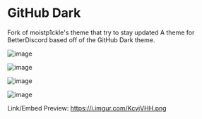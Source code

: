 # GitHub Dark
Fork of moistp1ckle's theme that try to stay updated
A theme for BetterDiscord based off of the GitHub Dark theme.


![image](https://i.imgur.com/KJEvX3y.png)

![image](https://i.imgur.com/JkT4rQP.png)

![image](https://i.imgur.com/vk50RVE.png)

![image](https://i.imgur.com/ZUGZqSa.png)

Link/Embed Preview: https://i.imgur.com/KcvjVHH.png

